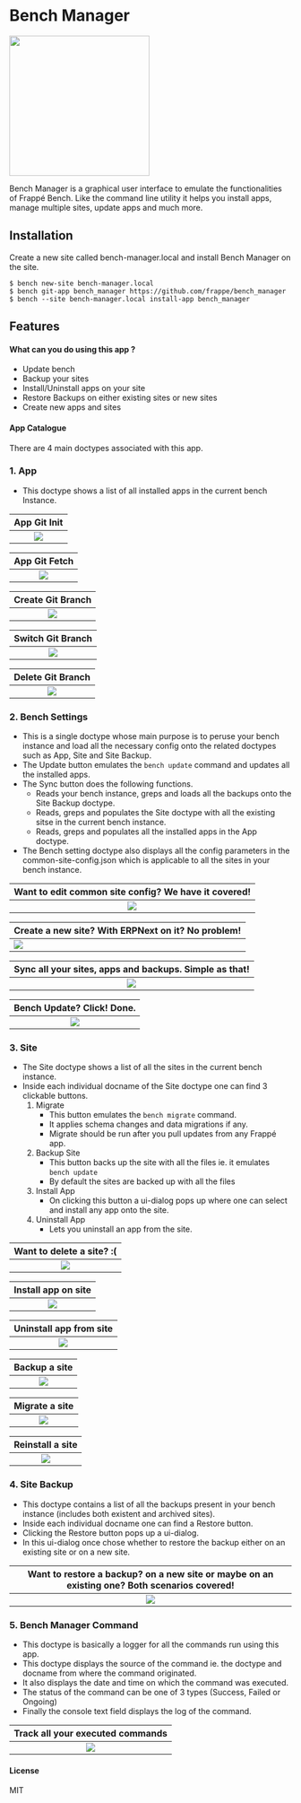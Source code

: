 # Bench Manager
<img src="bench_manager/public/images/fa-gamepad.svg" width="250">

Bench Manager is a graphical user interface to emulate the functionalities of Frappé Bench. Like the command line utility it helps you install apps, manage multiple sites, update apps and much more.

## Installation

Create a new site called bench-manager.local and install Bench Manager on the site. 

```
$ bench new-site bench-manager.local
$ bench git-app bench_manager https://github.com/frappe/bench_manager
$ bench --site bench-manager.local install-app bench_manager
```

## Features

#### What can you do using this app ?
- Update bench
- Backup your sites
- Install/Uninstall apps on your site
- Restore Backups on either existing sites or new sites
- Create new apps and sites

#### App Catalogue

There are 4 main doctypes associated with this app. 

### 1. App

- This doctype shows a list of all installed apps in the current bench Instance.

| App Git Init                                   |
| :--------------------------------------------: |
| ![](bench_manager/public/images/app-init.gif)  |

| App Git Fetch                                        |
| :--------------------------------------------------: |
| ![](bench_manager/public/images/app_git_fetch.gif)   |

| Create Git Branch                                   |
| :-------------------------------------------------: |
| ![](bench_manager/public/images/app_new_branch.gif) |

| Switch Git Branch                                      |
| :---------------------------------------------------:  |
| ![](bench_manager/public/images/app_switch_branch.gif) |

| Delete Git Branch                                             |
| :-----------------------------------------------------------: |
| ![](bench_manager/public/images/app_delete_branch.gif)        |

### 2. Bench Settings

- This is a single doctype whose main purpose is to peruse your bench instance and load all the necessary config onto the related doctypes such as App, Site and Site Backup.
- The Update button emulates the ``` bench update ``` command and updates all the installed apps.
- The Sync button does the following functions.
  - Reads your bench instance, greps and loads all the backups onto the Site Backup doctype.
  - Reads, greps and populates the Site doctype with all the existing sitse in the current bench instance.
  - Reads, greps and populates all the installed apps in the App doctype.
- The Bench setting doctype also displays all the config parameters in the common-site-config.json which is applicable to all 
  the sites in your bench instance.

| Want to edit common site config? We have it covered!       |
| :--------------------------------------------------------: |
| ![](bench_manager/public/images/common_site_config.gif)    |

| Create a new site? With ERPNext on it? No problem!   |
| :--------------------------------------------------- |
| ![](bench_manager/public/images/site_creation.gif)   |

| Sync all your sites, apps and backups. Simple as that! | 
| :----------------------------------------------------: |
| ![](bench_manager/public/images/sync.gif)              |

| Bench Update? Click! Done.                            |
| :---------------------------------------------------: |
| ![](bench_manager/public/images/bench_update.gif)     |

### 3. Site

* The Site doctype shows a list of all the sites in the current bench instance.
* Inside each individual docname of the Site doctype one can find 3 clickable buttons.
  1. Migrate
      * This button emulates the ```bench migrate``` command.
      * It applies schema changes and data migrations if any.
      * Migrate should be run after you pull updates from any Frappé app.
  2. Backup Site 
      * This button backs up the site with all the files ie. it emulates ``` bench update ```
      * By default the sites are backed up with all the files
  3. Install App
      * On clicking this button a ui-dialog pops up where one can select and install any app onto the site.
  4. Uninstall App
      * Lets you uninstall an app from the site. 

| Want to delete a site? :(                           |
| :-------------------------------------------------: |
| ![](bench_manager/public/images/drop_site.gif)      |

| Install app on site                                      |
| :---------------------------------------------------:    |
| ![](bench_manager/public/images/install_app_on_site.gif) | 

| Uninstall app from site                                         |
| :-------------------------------------------------------------: |
| ![](bench_manager/public/images/uninstall_app.gif)              |

| Backup a site                                       |
| :-------------------------------------------------: |
| ![](bench_manager/public/images/backup_site.gif)    |

| Migrate a site                                        |
| :---------------------------------------------------: |
| ![](bench_manager/public/images/migrate_site.gif)     |

| Reinstall a site                                                |
| :-------------------------------------------------------------: |
| ![](bench_manager/public/images/reinstall_site.gif)             |

### 4. Site Backup

- This doctype contains a list of all the backups present in your bench instance (includes both existent and archived sites).
- Inside each individual docname one can find a Restore button.
- Clicking the Restore button pops up a ui-dialog.
- In this ui-dialog once chose whether to restore the backup either on an existing site or on a new site.

| Want to restore a backup? on a new site or maybe on an existing one? Both scenarios covered!  |
| :-------------------------------------------------------------------------------------------: |
| ![](bench_manager/public/images/restore_site.gif)                                             |

### 5. Bench Manager Command

- This doctype is basically a logger for all the commands run using this app.
- This doctype displays the source of the command ie. the doctype and docname from where the command originated.
- It also displays the date and time on which the command was executed.
- The status of the command can be one of 3 types (Success, Failed or Ongoing)
- Finally the console text field displays the log of the command.

| Track all your executed commands                             |
| :----------------------------------------------------------: |
| ![](bench_manager/public/images/bench_manager_command.gif)   |


#### License

MIT
